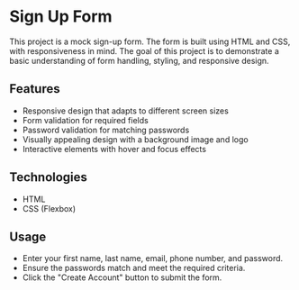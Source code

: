 # Sign Up Form

This project is a mock sign-up form. The form is built using HTML and CSS, with responsiveness in mind. The goal of this project is to demonstrate a basic understanding of form handling, styling, and responsive design.

## Features

- Responsive design that adapts to different screen sizes
- Form validation for required fields
- Password validation for matching passwords
- Visually appealing design with a background image and logo
- Interactive elements with hover and focus effects

## Technologies

- HTML
- CSS (Flexbox)

## Usage

- Enter your first name, last name, email, phone number, and password.
- Ensure the passwords match and meet the required criteria.
- Click the "Create Account" button to submit the form.
